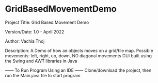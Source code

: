 # GridBasedMovementDemo
Project Title: Grid Based Movement Demo

Version/Date: 1.0 - April 2022

Author: Vachia Thoj

Description: A Demo of how an objects moves on a grid/tile map. 
Possible movements: left, right, up, down, NO diagonal movements
GUI built using the Swing and AWT libraries in Java



—— To Run Program Using an IDE —— Clone/download the project, then run the Main.java file to start program
